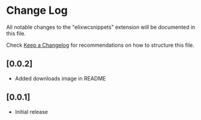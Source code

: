 # Change Log

All notable changes to the "elixwcsnippets" extension will be documented in this file.

Check [Keep a Changelog](http://keepachangelog.com/) for recommendations on how to structure this file.

## [0.0.2]

- Added downloads image in README
## [0.0.1]

- Initial release